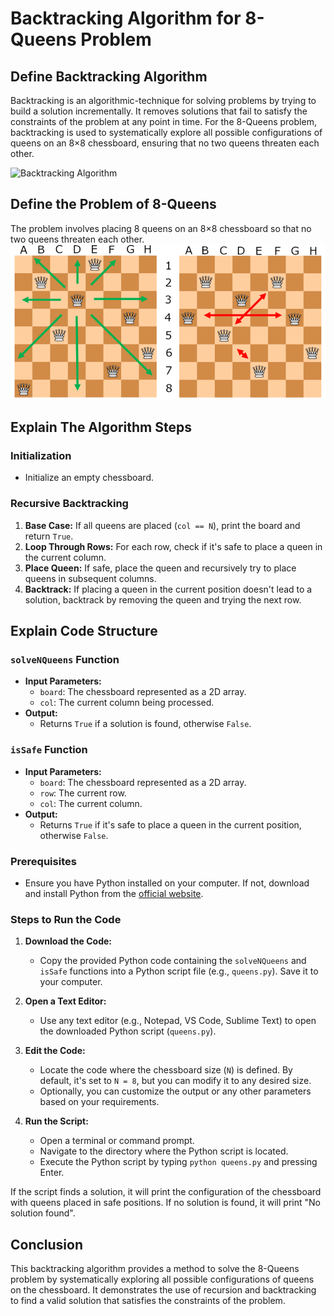 # Backtracking Algorithm for 8-Queens Problem

## Define Backtracking Algorithm

Backtracking is an algorithmic-technique for solving problems by trying to build a solution incrementally. It removes solutions that fail to satisfy the constraints of the problem at any point in time. For the 8-Queens problem, backtracking is used to systematically explore all possible configurations of queens on an 8×8 chessboard, ensuring that no two queens threaten each other.

![Backtracking Algorithm](images/Backtracking.png)

## Define the Problem of 8-Queens

The problem involves placing 8 queens on an 8×8 chessboard so that no two queens threaten each other.
![8 Queen Problem](images/8Queen.png)
## Explain The Algorithm Steps

### Initialization

- Initialize an empty chessboard.

### Recursive Backtracking

1. **Base Case:** If all queens are placed (`col == N`), print the board and return `True`.
2. **Loop Through Rows:** For each row, check if it's safe to place a queen in the current column.
3. **Place Queen:** If safe, place the queen and recursively try to place queens in subsequent columns.
4. **Backtrack:** If placing a queen in the current position doesn't lead to a solution, backtrack by removing the queen and trying the next row.

## Explain Code Structure

### `solveNQueens` Function

- **Input Parameters:**
  - `board`: The chessboard represented as a 2D array.
  - `col`: The current column being processed.
- **Output:**
  - Returns `True` if a solution is found, otherwise `False`.

### `isSafe` Function

- **Input Parameters:**
  - `board`: The chessboard represented as a 2D array.
  - `row`: The current row.
  - `col`: The current column.
- **Output:**
  - Returns `True` if it's safe to place a queen in the current position, otherwise `False`.
### Prerequisites

- Ensure you have Python installed on your computer. If not, download and install Python from the [official website](https://www.python.org/).

### Steps to Run the Code

1. **Download the Code:**
   - Copy the provided Python code containing the `solveNQueens` and `isSafe` functions into a Python script file (e.g., `queens.py`). Save it to your computer.

2. **Open a Text Editor:**
   - Use any text editor (e.g., Notepad, VS Code, Sublime Text) to open the downloaded Python script (`queens.py`).

3. **Edit the Code:**
   - Locate the code where the chessboard size (`N`) is defined. By default, it's set to `N = 8`, but you can modify it to any desired size.
   - Optionally, you can customize the output or any other parameters based on your requirements.

4. **Run the Script:**
   - Open a terminal or command prompt.
   - Navigate to the directory where the Python script is located.
   - Execute the Python script by typing `python queens.py` and pressing Enter.
   
If the script finds a solution, it will print the configuration of the chessboard with queens placed in safe positions. If no solution is found, it will print "No solution found".

## Conclusion

This backtracking algorithm provides a method to solve the 8-Queens problem by systematically exploring all possible configurations of queens on the chessboard. It demonstrates the use of recursion and backtracking to find a valid solution that satisfies the constraints of the problem.

